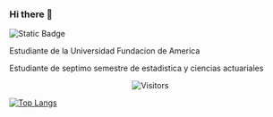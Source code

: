 ### Hi there 👋

<!--
**Juandiegoa1110/Juandiegoa1110** is a ✨ _special_ ✨ repository because its `README.md` (this file) appears on your GitHub profile.

Here are some ideas to get you started:

- 🔭 I’m currently working on ...
- 🌱 I’m currently learning ...
- 👯 I’m looking to collaborate on ...
- 🤔 I’m looking for help with ...
- 💬 Ask me about ...
- 📫 How to reach me: ...
- 😄 Pronouns: ...
- ⚡ Fun fact: ...
-->
![Static Badge](https://img.shields.io/badge/linkedin-linkedin-purple?style=plastic&logo=Linkedin)

Estudiante de la Universidad Fundacion de America


Estudiante de septimo semestre de estadistica y ciencias actuariales




<p align=center>                           
  <img align=center  src="https://visitor-badge.laobi.icu/badge?page_id=juandiegoa1110.juandiegoa1110" alt="Visitors">                
</p>

[![Top Langs](https://github-readme-stats.vercel.app/api/top-langs/?username=juandiegoa1110&hide=html&layout=compact&theme=dracula)](https://github.com/ahmedbesbes/github-readme-stats)
